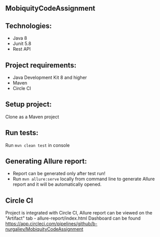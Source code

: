 ## MobiquityCodeAssignment
## Technologies:
* Java 8
* Junit 5.8
* Rest API

## Project requirements:
* Java Development Kit 8 and higher
* Maven
* Circle CI

## Setup project:
Clone as a Maven project

## Run tests:
Run `mvn clean test` in console

## Generating Allure report:
* Report can be generated only after test run!
* Run `mvn allure:serve` locally from command line to generate Allure report and it will be automatically opened.

## Circle CI
Project is integrated with Circle CI, Allure report can be viewed on the "Artifact" tab - allure-report/index.html
Dashboard can be found https://app.circleci.com/pipelines/github/b-nurgaliev/MobiquityCodeAssignment
